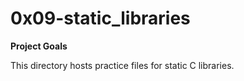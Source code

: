 # 0x09-static_libraries

**Project Goals**

This directory hosts practice files for static C libraries.